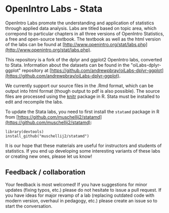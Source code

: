 OpenIntro Labs - Stata
==============

OpenIntro Labs promote the understanding and application of statistics through 
applied data analysis. Labs are titled based on topic area, which correpond to 
particular chapters in all three versions of OpenIntro Statistics, a free and 
open-source textbook. The textbook as well as the html version of the labs can
be found at [http://www.openintro.org/stat/labs.php](http://www.openintro.org/stat/labs.php).

This repository is a fork of the dplyr and ggplot2 OpenIntro labs, converted to Stata.  Information about the datasets can be found in the "oiLabs-dplyr-ggplot" repository at [https://github.com/andrewpbray/oiLabs-dplyr-ggplot](https://github.com/andrewpbray/oiLabs-dplyr-ggplot).   

We currently support our source files in the .Rmd format, which can be output into
html format (though output to pdf is also possible). The source files are processed
using the [knitr](http://yihui.name/knitr/) package in R.  Stata must be installed to edit and recompile the labs.

To update the Stata labs, you need to first install the `statamd` package in R from [https://github.com/muschellij2/statamd](https://github.com/muschellij2/statamd):

```
library(devtools)
install_github("muschellij2/statamd")
```


It is our hope that these materials are useful for instructors and students of 
statistics.  If you end up developing some interesting variants of these labs or 
creating new ones, please let us know!

## Feedback / collaboration

Your feedback is most welcomed! If you have suggestions for minor updates (fixing
typos, etc.) please do not hesitate to issue a pull request. If you have ideas for
major revamp of a lab (replacing outdated code with modern version, overhaul in 
pedagogy, etc.) please create an issue so to start the conversation.
